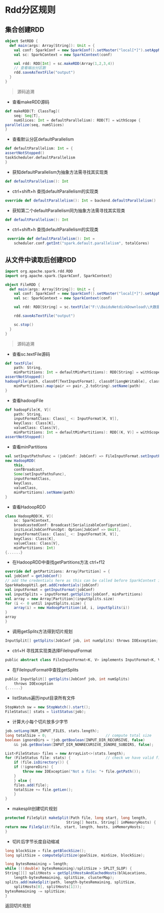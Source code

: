 # Rdd分区规则
## 集合创建RDD
```scala
object SetRDD {
  def main(args: Array[String]): Unit = {
    val conf: SparkConf = new SparkConf().setMaster("local[*]").setAppName("SparkCoreTest1")
    val sc: SparkContext = new SparkContext(conf)

    val rdd: RDD[Int] = sc.makeRDD(Array(1,2,3,4))
    // 查看输出分区数
    rdd.saveAsTextFile("output")
  }
}
```
>源码追溯
+ 查看makeRDD源码
```scala
def makeRDD[T: ClassTag](
    seq: Seq[T],
    numSlices: Int = defaultParallelism): RDD[T] = withScope {
parallelize(seq, numSlices)
}
```
+ 查看默认分区defaultParallelism
```scala
def defaultParallelism: Int = {
assertNotStopped()
taskScheduler.defaultParallelism
}
```
+ 获知defaultParallelism为抽象方法需寻找其实现类
```scala
def defaultParallelism(): Int
```
+ ctrl+shift+h 查找defaultParallelism的实现类
```scala
override def defaultParallelism(): Int = backend.defaultParallelism()
```
+ 获知第二个defaultParallelism同为抽象方法需寻找其实现类
```scala
def defaultParallelism(): Int
```
+ ctrl+shift+h 查找defaultParallelism的实现类
```scala
 override def defaultParallelism(): Int =
    scheduler.conf.getInt("spark.default.parallelism", totalCores)
```
## 从文件中读取后创建RDD 
```scala
import org.apache.spark.rdd.RDD
import org.apache.spark.{SparkConf, SparkContext}

object FileRDD {
  def main(args: Array[String]): Unit = {
    val conf: SparkConf = new SparkConf().setMaster("local[*]").setAppName("SparkCoreTest1")
    val sc: SparkContext = new SparkContext(conf)

    val rdd: RDD[String] = sc.textFile("F:\\BaiduNetdiskDownload\\大数据\\spark\\input\\input\\wc.txt",3)

    rdd.saveAsTextFile("output")

    sc.stop()
  }
}
```
>源码追溯
+ 查看sc.textFile源码
```scala
def textFile(
    path: String,
    minPartitions: Int = defaultMinPartitions): RDD[String] = withScope {
assertNotStopped()
hadoopFile(path, classOf[TextInputFormat], classOf[LongWritable], classOf[Text],
    minPartitions).map(pair => pair._2.toString).setName(path)
}
```
+ 查看hadoopFile
```scala
def hadoopFile[K, V](
    path: String,
    inputFormatClass: Class[_ <: InputFormat[K, V]],
    keyClass: Class[K],
    valueClass: Class[V],
    minPartitions: Int = defaultMinPartitions): RDD[(K, V)] = withScope {
assertNotStopped()
```
+ 查看minPartitions
```scala
val setInputPathsFunc = (jobConf: JobConf) => FileInputFormat.setInputPaths(jobConf, path)
new HadoopRDD(
    this,
    confBroadcast,
    Some(setInputPathsFunc),
    inputFormatClass,
    keyClass,
    valueClass,
    minPartitions).setName(path)
}
```
+ 查看HadoopRDD
```scala
class HadoopRDD[K, V](
    sc: SparkContext,
    broadcastedConf: Broadcast[SerializableConfiguration],
    initLocalJobConfFuncOpt: Option[JobConf => Unit],
    inputFormatClass: Class[_ <: InputFormat[K, V]],
    keyClass: Class[K],
    valueClass: Class[V],
    minPartitions: Int)
{......}
```
+ 在HadoopRDD中查找getPartitions方法 ctrl+f12
```scala
override def getPartitions: Array[Partition] = {
val jobConf = getJobConf()
// add the credentials here as this can be called before SparkContext initialized
SparkHadoopUtil.get.addCredentials(jobConf)
val inputFormat = getInputFormat(jobConf)
val inputSplits = inputFormat.getSplits(jobConf, minPartitions)
val array = new Array[Partition](inputSplits.size)
for (i <- 0 until inputSplits.size) {
    array(i) = new HadoopPartition(id, i, inputSplits(i))
}
array
}
```
+ 调用getSplits方法得到切片规划
```scala
InputSplit[] getSplits(JobConf job, int numSplits) throws IOException;
```
+ ctrl+H 寻找其实现类选择FileInputFormat
```scala
public abstract class FileInputFormat<K, V> implements InputFormat<K, V>{...}
```
+ 在FileInputFormat中查找getSplits
```scala
public InputSplit[] getSplits(JobConf job, int numSplits)
    throws IOException
{......}
```
+ listStatus遍历input目录所有文件
```scala
StopWatch sw = new StopWatch().start();
FileStatus[] stats = listStatus(job);
```
+ 计算大小每个切片放多少字节
```scala
job.setLong(NUM_INPUT_FILES, stats.length);
long totalSize = 0;                           // compute total size
boolean ignoreDirs = !job.getBoolean(INPUT_DIR_RECURSIVE, false)
    && job.getBoolean(INPUT_DIR_NONRECURSIVE_IGNORE_SUBDIRS, false);

List<FileStatus> files = new ArrayList<>(stats.length);
for (FileStatus file: stats) {                // check we have valid files
    if (file.isDirectory()) {
    if (!ignoreDirs) {
        throw new IOException("Not a file: "+ file.getPath());
    }
    } else {
    files.add(file);
    totalSize += file.getLen();
    }
}
```
+ makesplit创建切片规划
```scala
protected FileSplit makeSplit(Path file, long start, long length, 
                            String[] hosts, String[] inMemoryHosts) {
return new FileSplit(file, start, length, hosts, inMemoryHosts);
}
```
+ 切片后字节长度自动缩减
```scala
long blockSize = file.getBlockSize();
long splitSize = computeSplitSize(goalSize, minSize, blockSize);

long bytesRemaining = length;
while (((double) bytesRemaining)/splitSize > SPLIT_SLOP) {
String[][] splitHosts = getSplitHostsAndCachedHosts(blkLocations,
    length-bytesRemaining, splitSize, clusterMap);
splits.add(makeSplit(path, length-bytesRemaining, splitSize,
    splitHosts[0], splitHosts[1]));
bytesRemaining -= splitSize;
}
```
返回切片规划